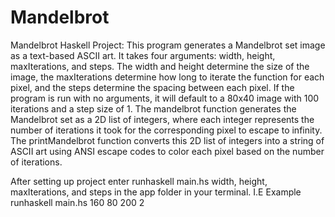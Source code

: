 # Mandelbrot
Mandelbrot Haskell Project:
This program generates a Mandelbrot set image as a text-based ASCII art. It takes four arguments: width, height, maxIterations, and steps. The width and height determine the size of the image, the maxIterations determine how long to iterate the function for each pixel, and the steps determine the spacing between each pixel. If the program is run with no arguments, it will default to a 80x40 image with 100 iterations and a step size of 1.
The mandelbrot function generates the Mandelbrot set as a 2D list of integers, where each integer represents the number of iterations it took for the corresponding pixel to escape to infinity. The printMandelbrot function converts this 2D list of integers into a string of ASCII art using ANSI escape codes to color each pixel based on the number of iterations.

After setting up project enter runhaskell main.hs width, height, maxIterations, and steps in the app folder in your terminal. 
I.E  Example runhaskell main.hs 160 80 200 2
